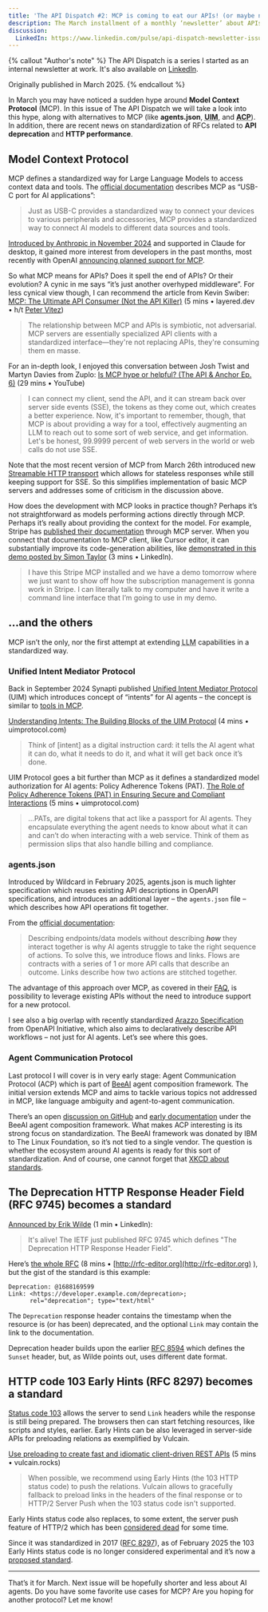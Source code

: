 ```yaml
---
title: 'The API Dispatch #2: MCP is coming to eat our APIs! (or maybe not)'
description: The March installment of a monthly ‘newsletter’ about APIs focuses on Model Context Protocol and other agents-related API abstractions. Also, I squeezed in recent RFCs for API deprecation and early hints.
discussion:
  LinkedIn: https://www.linkedin.com/pulse/api-dispatch-mewsletter-issue-2-mewsrnd-xdx2e/
---
```


{% callout "Author's note" %}
The API Dispatch is a series I started as an internal newsletter at work. It's also available on [LinkedIn](https://www.linkedin.com/newsletters/r-d-api-mewsletter-7305909196418396160/).

Originally published in March 2025.
{% endcallout %}

In March you may have noticed a sudden hype around **Model Context Protocol** (MCP). In this issue of The API Dispatch we will take a look into this hype, along with alternatives to MCP (like **agents.json**, **<abbr title="Unified Intent Mediator protocol">UIM</abbr>**, and **<abbr title="Agent Communication Protocol">ACP</abbr>**). In addition, there are recent news on standardization of RFCs related to **API deprecation** and **HTTP performance**.

## Model Context Protocol

MCP defines a standardized way for Large Language Models to access context data and tools. The [official documentation](https://modelcontextprotocol.io/) describes MCP as “USB-C port for AI applications”:

> Just as USB-C provides a standardized way to connect your devices to various peripherals and accessories, MCP provides a standardized way to connect AI models to different data sources and tools.

[Introduced by Anthropic in November 2024](https://www.anthropic.com/news/model-context-protocol) and supported in Claude for desktop, it gained more interest from developers in the past months, most recently with OpenAI [announcing planned support for MCP](https://nitter.net/OpenAIDevs/status/1904957755829481737).

So what MCP means for APIs? Does it spell the end of APIs? Or their evolution? A cynic in me says “it’s just another overhyped middleware”. For less cynical view though, I can recommend the article from Kevin Swiber:
[MCP: The Ultimate API Consumer (Not the API Killer)](https://www.layered.dev/mcp-the-ultimate-api-consumer-not-the-api-killer) (5 mins • layered.dev • h/t [Peter Vitez](https://mews.atlassian.net/wiki/people/712020:3d773bd0-7264-469e-8710-4085d8ec5af3?ref=confluence))

> The relationship between MCP and APIs is symbiotic, not adversarial. MCP servers are essentially specialized API clients with a standardized interface—they're not replacing APIs, they're consuming them en masse.

For an in-depth look, I enjoyed this conversation between Josh Twist and Martyn Davies from Zuplo: [Is MCP hype or helpful? (The API & Anchor Ep. 6)](https://www.youtube.com/watch?v=XQxjvqJSFYE) (29 mins • YouTube)

> I can connect my client, send the API, and it can stream back over server side events (SSE), the tokens as they come out, which creates a better experience. Now, it's important to remember, though, that MCP is about providing a way for a tool, effectively augmenting an LLM to reach out to some sort of web service, and get information. Let's be honest, 99.9999 percent of web servers in the world or web calls do not use SSE.

Note that the most recent version of MCP from March 26th introduced new [Streamable HTTP transport](https://spec.modelcontextprotocol.io/specification/2025-03-26/basic/transports/#streamable-http) which allows for stateless responses while still keeping support for SSE. So this simplifies implementation of basic MCP servers and addresses some of criticism in the discussion above.

How does the development with MCP looks in practice though? Perhaps it’s not straightforward as models performing actions directly through MCP. Perhaps it’s really about providing the context for the model. For example, Stripe has [published their documentation](https://docs.stripe.com/building-with-llms#mcp) through MCP server. When you connect that documentation to MCP client, like Cursor editor, it can substantially improve its code-generation abilities, like [demonstrated in this demo posted by Simon Taylor](https://www.linkedin.com/posts/sytaylor_this-demo-is-wild-watch-an-engineer-build-activity-7299095626993029120-zW_J/) (3 mins • LinkedIn).

> I have this Stripe MCP installed and we have a demo tomorrow where we just want to show off how the subscription management is gonna work in Stripe. I can literally talk to my computer and have it write a command line interface that I’m going to use in my demo.

## …and the others

MCP isn’t the only, nor the first attempt at extending <abbr title="Large Language Model">LLM</abbr> capabilities in a standardized way.

### Unified Intent Mediator Protocol

Back in September 2024 Synapti published [Unified Intent Mediator Protocol](https://www.uimprotocol.com/) (UIM) which introduces concept of “intents” for AI agents – the concept is similar to [tools in MCP](https://modelcontextprotocol.io/docs/concepts/tools).

[Understanding Intents: The Building Blocks of the UIM Protocol](https://www.uimprotocol.com/ideas/blog-post-title-three-shhh4) (4 mins • uimprotocol.com)

> Think of \[intent\] as a digital instruction card: it tells the AI agent what it can do, what it needs to do it, and what it will get back once it’s done.

UIM Protocol goes a bit further than MCP as it defines a standardized model authorization for AI agents: Policy Adherence Tokens (PAT).
[The Role of Policy Adherence Tokens (PAT) in Ensuring Secure and Compliant Interactions](https://www.uimprotocol.com/ideas/blog-post-title-two-8ha2y) (5 mins • uimprotocol.com)

> …PATs, are digital tokens that act like a passport for AI agents. They encapsulate everything the agent needs to know about what it can and can’t do when interacting with a web service. Think of them as permission slips that also handle billing and compliance.

### agents.json

Introduced by Wildcard in February 2025, agents.json is much lighter specification which reuses existing API descriptions in OpenAPI specifications, and introduces an additional layer – the `agents.json` file – which describes how API operations fit together.

From the [official documentation](https://docs.wild-card.ai/agentsjson/introduction):

> Describing endpoints/data models without describing _**how**_ they interact together is why AI agents struggle to take the right sequence of actions. To solve this, we introduce flows and links. Flows are contracts with a series of 1 or more API calls that describe an outcome. Links describe how two actions are stitched together.

The advantage of this approach over MCP, as covered in their [FAQ](https://docs.wild-card.ai/agentsjson/faq), is possibility to leverage existing APIs without the need to introduce support for a new protocol.

I see also a big overlap with recently standardized [Arazzo Specification](https://www.openapis.org/arazzo) from OpenAPI Initiative, which also aims to declaratively describe API workflows – not just for AI agents. Let’s see where this goes.

### Agent Communication Protocol

Last protocol I will cover is in very early stage: Agent Communication Protocol (ACP) which is part of [BeeAI](https://beeai.dev/) agent composition framework. The initial version extends MCP and aims to tackle various topics not addressed in MCP, like language ambiguity and agent-to-agent communication.

There’s an open [discussion on GitHub](https://github.com/orgs/i-am-bee/discussions/284) and [early documentation](https://docs.beeai.dev/acp/alpha/introduction) under the BeeAI agent composition framework. What makes ACP interesting is its strong focus on standardization. The BeeAI framework was donated by IBM to The Linux Foundation, so it’s not tied to a single vendor. The question is whether the ecosystem around AI agents is ready for this sort of standardization. And of course, one cannot forget that [XKCD about standards](https://xkcd.com/927/).

## The Deprecation HTTP Response Header Field (RFC 9745) becomes a standard

[Announced by Erik Wilde](https://www.linkedin.com/posts/erikwilde_api-apidesign-apimanagement-activity-7308004300205535232-rRT6) (1 min • LinkedIn):

> It's alive! The IETF just published RFC 9745 which defines "The Deprecation HTTP Response Header Field".

Here’s [the whole RFC](https://www.rfc-editor.org/rfc/rfc9745) (8 mins • [http://rfc-editor.org](http://rfc-editor.org) ), but the gist of the standard is this example:

```
Deprecation: @1688169599
Link: <https://developer.example.com/deprecation>;
      rel="deprecation"; type="text/html"
```

The `Deprecation` response header contains the timestamp when the resource is (or has been) deprecated, and the optional `Link` may contain the link to the documentation.

Deprecation header builds upon the earlier [RFC 8594](https://www.rfc-editor.org/rfc/rfc8594) which defines the `Sunset` header, but, as Wilde points out, uses different date format.

## HTTP code 103 Early Hints (RFC 8297) becomes a standard

[Status code 103](https://developer.mozilla.org/en-US/docs/Web/HTTP/Reference/Status/103) allows the server to send `Link` headers while the response is still being prepared. The browsers then can start fetching resources, like scripts and styles, earlier. Early Hints can be also leveraged in server-side APIs for preloading relations as exemplified by Vulcain.

[Use preloading to create fast and idiomatic client-driven REST APIs](https://vulcain.rocks/docs) (5 mins • vulcain.rocks)

> When possible, we recommend using Early Hints (the 103 HTTP status code) to push the relations. Vulcain allows to gracefully fallback to preload links in the headers of the final response or to HTTP/2 Server Push when the 103 status code isn't supported.

Early Hints status code also replaces, to some extent, the server push feature of HTTP/2 which has been [considered dead](https://evertpot.com/http-2-push-is-dead/) for some time.

Since it was standardized in 2017 ([RFC 8297](https://www.rfc-editor.org/rfc/rfc8297)), as of February 2025 the 103 Early Hints status code is no longer considered experimental and it’s now a [proposed standard](https://datatracker.ietf.org/doc/status-change-early-hints-to-proposed-standard/).

---

That’s it for March. Next issue will be hopefully shorter and less about AI agents. Do you have some favorite use cases for MCP? Are you hoping for another protocol? Let me know!
